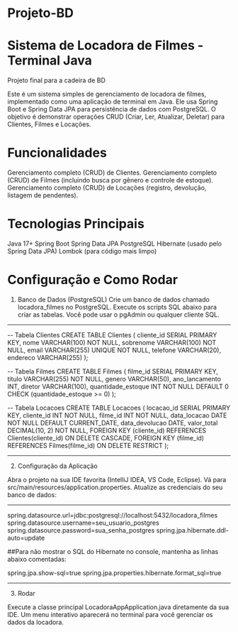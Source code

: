# Projeto-BD
# Sistema de Locadora de Filmes - Terminal Java

Projeto final para a cadeira de BD

  Este é um sistema simples de gerenciamento de locadora de filmes, implementado como uma aplicação de terminal em Java. 
Ele usa Spring Boot e Spring Data JPA para persistência de dados com PostgreSQL. 
O objetivo é demonstrar operações CRUD (Criar, Ler, Atualizar, Deletar) para Clientes, Filmes e Locações.

  # Funcionalidades
  
Gerenciamento completo (CRUD) de Clientes.
Gerenciamento completo (CRUD) de Filmes (incluindo busca por gênero e controle de estoque).
Gerenciamento completo (CRUD) de Locações (registro, devolução, listagem de pendentes).

  # Tecnologias Principais
Java 17+
Spring Boot
Spring Data JPA
PostgreSQL
Hibernate (usado pelo Spring Data JPA)
Lombok (para código mais limpo)
  
  # Configuração e Como Rodar
  
1. Banco de Dados (PostgreSQL)
Crie um banco de dados chamado locadora_filmes no PostgreSQL.
Execute os scripts SQL abaixo para criar as tabelas.
Você pode usar o pgAdmin ou qualquer cliente SQL.
-------------------------------------------------------------------------------

-- Tabela Clientes
CREATE TABLE Clientes (
    cliente_id SERIAL PRIMARY KEY,
    nome VARCHAR(100) NOT NULL,
    sobrenome VARCHAR(100) NOT NULL,
    email VARCHAR(255) UNIQUE NOT NULL,
    telefone VARCHAR(20),
    endereco VARCHAR(255)
);

-- Tabela Filmes
CREATE TABLE Filmes (
    filme_id SERIAL PRIMARY KEY,
    titulo VARCHAR(255) NOT NULL,
    genero VARCHAR(50),
    ano_lancamento INT,
    diretor VARCHAR(100),
    quantidade_estoque INT NOT NULL DEFAULT 0 CHECK (quantidade_estoque >= 0)
);

-- Tabela Locacoes
CREATE TABLE Locacoes (
    locacao_id SERIAL PRIMARY KEY,
    cliente_id INT NOT NULL,
    filme_id INT NOT NULL,
    data_locacao DATE NOT NULL DEFAULT CURRENT_DATE,
    data_devolucao DATE,
    valor_total DECIMAL(10, 2) NOT NULL,
    FOREIGN KEY (cliente_id) REFERENCES Clientes(cliente_id) ON DELETE CASCADE,
    FOREIGN KEY (filme_id) REFERENCES Filmes(filme_id) ON DELETE RESTRICT
);

-------------------------------------------------------------------------------

2. Configuração da Aplicação

Abra o projeto na sua IDE favorita (IntelliJ IDEA, VS Code, Eclipse).
Vá para src/main/resources/application.properties.
Atualize as credenciais do seu banco de dados:

-----------------------------------------------------------------------------------------

spring.datasource.url=jdbc:postgresql://localhost:5432/locadora_filmes
spring.datasource.username=seu_usuario_postgres
spring.datasource.password=sua_senha_postgres
spring.jpa.hibernate.ddl-auto=update

##Para não mostrar o SQL do Hibernate no console, mantenha as linhas abaixo comentadas:

spring.jpa.show-sql=true
spring.jpa.properties.hibernate.format_sql=true

-----------------------------------------------------------------------------------------

3. Rodar

Execute a classe principal LocadoraAppApplication.java diretamente da sua IDE.
Um menu interativo aparecerá no terminal para você gerenciar os dados da locadora.
